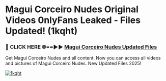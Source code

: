 # Magui Corceiro Nudes Original Videos 0nlyFans Leaked - Files Updated! (1kqht)

<h3>🔴 CLICK HERE 🌐==►► <a href="https://tinyurl.com/yrmya6cz" rel="nofollow">Magui Corceiro Nudes Updated Files</a></h3>

Get Magui Corceiro Nudes and all content. Now you can access all videos and pictures of Magui Corceiro Nudes. New Updated Files 2025!

[![1kqht](https://i.imgur.com/FMdXYCs.gif)](https://tinyurl.com/yrmya6cz)

